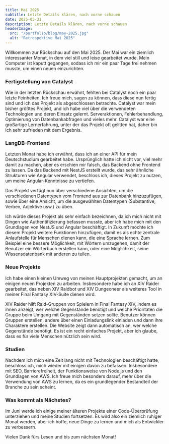 ```yaml
---
title: Mai 2025
subtitle: Letzte Details klären, nach vorne schauen
date: 2025-05-31
description: Letzte Details klären, nach vorne schauen
headerImage:
  src: "/portfolio/blog/may-2025.jpg"
  alt: "Retrospektive Mai 2025"
---
```


Willkommen zur Rückschau auf den Mai 2025. Der Mai war ein ziemlich interessanter Monat, in dem viel still und leise gearbeitet wurde. Mein Computer ist kaputt gegangen, sodass ich mir ein paar Tage frei nehmen musste, um einen neuen einzurichten.

### Fertigstellung von Catalyst

Wie in der letzten Rückschau erwähnt, fehlten bei Catalyst noch ein paar letzte Feinheiten. Ich freue mich, sagen zu können, dass diese nun fertig sind und ich das Projekt als abgeschlossen betrachte. Catalyst war mein bisher größtes Projekt, und ich habe viel über die verwendeten Technologien und deren Einsatz gelernt. Serveraktionen, Fehlerbehandlung, Optimierung von Datenbankabfragen und vieles mehr. Catalyst war eine großartige Lernerfahrung, unter der das Projekt oft gelitten hat, daher bin ich sehr zufrieden mit dem Ergebnis.

### LangDB-Frontend

Letzten Monat habe ich erwähnt, dass ich an einer API für mein Deutschstudium gearbeitet habe. Ursprünglich hatte ich nicht vor, viel mehr damit zu machen, aber es erschien mir falsch, das Backend ohne Frontend zu lassen. Da das Backend mit NestJS erstellt wurde, das sehr ähnliche Strukturen wie Angular verwendet, beschloss ich, dieses Projekt zu nutzen, um meine Angular-Kenntnisse zu vertiefen.

Das Projekt verfügt nun über verschiedene Ansichten, um die verschiedenen Datentypen vom Frontend aus zur Datenbank hinzuzufügen, sowie über eine Ansicht, um die ausgewählten Datentypen (Substantive, Verben, Adjektive usw.) zu üben.

Ich würde dieses Projekt als sehr einfach bezeichnen, da ich mich nicht mit Dingen wie Authentifizierung befassen musste, aber ich habe mich mit den Grundlagen von NestJS und Angular beschäftigt. In Zukunft möchte ich diesem Projekt weitere Funktionen hinzufügen, damit es als echte zentrale Anlaufstelle für Menschen dienen kann, die eine Sprache lernen. Zum Beispiel eine bessere Möglichkeit, mit Wörtern umzugehen, damit der Benutzer ein Wörterbuch erstellen kann, oder eine Möglichkeit, seine Wissensdatenbank mit anderen zu teilen.

### Neue Projekte

Ich habe einen kleinen Umweg von meinen Hauptprojekten gemacht, um an einigen neuen Projekten zu arbeiten. Insbesondere habe ich an XIV Raider gearbeitet, das neben XIV Raidbot und XIV Dungeoneer als weiteres Tool in meiner Final Fantasy XIV-Suite dienen wird.

XIV Raider hilft Raid-Gruppen von Spielern in Final Fantasy XIV, indem es ihnen anzeigt, wer welche Gegenstände benötigt und welche Prioritäten die Gruppe beim Umgang mit Gegenständen setzen sollte. Benutzer können Gruppen erstellen, andere über einen Einladungslink einladen und dann ihre Charaktere erstellen. Die Website zeigt dann automatisch an, wer welche Gegenstände benötigt. Es ist ein recht einfaches Projekt, aber ich glaube, dass es für viele Menschen nützlich sein wird.

### Studien

Nachdem ich mich eine Zeit lang nicht mit Technologien beschäftigt hatte, beschloss ich, mich wieder mit einigen davon zu befassen. Insbesondere mit SEO, Barrierefreiheit, der Funktionsweise von Node.js und den Grundlagen von AWS. Ich freue mich besonders darauf, mehr über die Verwendung von AWS zu lernen, da es ein grundlegender Bestandteil der Branche zu sein scheint.

### Was kommt als Nächstes?

Im Juni werde ich einige meiner älteren Projekte einer Code-Überprüfung unterziehen und meine Studien fortsetzen. Es wird also ein ziemlich ruhiger Monat werden, aber ich hoffe, neue Dinge zu lernen und mich als Entwickler zu verbessern.

Vielen Dank fürs Lesen und bis zum nächsten Monat!
